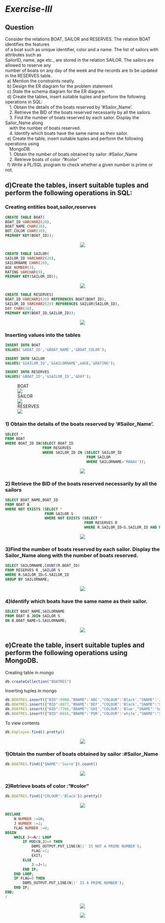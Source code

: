 # *Exercise-III*

## Question

Consider the relations BOAT, SAILOR and RESERVES. The relation BOAT identifies the features<br>
of a boat such as unique identifier, color and a name. The list of sailors with attributes such as<br>
SailorID, name, age etc., are stored in the relation SAILOR. The sailors are allowed to reserve any<br>
number of boats on any day of the week and the records are to be updated in the RESERVES table.<br>
&ensp;a) Mention the constraints neatly.<br>
&ensp;b) Design the ER diagram for the problem statement<br>
&ensp;c) State the schema diagram for the ER diagram.<br>
&ensp;d) Create the tables, insert suitable tuples and perform the following operations in SQL:<br>
&emsp;1. Obtain the details of the boats reserved by ‘#Sailor_Name’.<br>
&emsp;2. Retrieve the BID of the boats reserved necessarily by all the sailors.<br>
&emsp;3. Find the number of boats reserved by each sailor. Display the Sailor_Name along<br>
&emsp;with the number of boats reserved.<br>
&emsp;4. Identify which boats have the same name as their sailor.<br>
&ensp;e) Create the table, insert suitable tuples and perform the following operations using<br>
&emsp;MongoDB.<br>
&emsp;1. Obtain the number of boats obtained by sailor :#Sailor_Name<br>
&emsp;2. Retrieve boats of color :”#color”<br>
&ensp;f) Write a PL/SQL program to check whether a given number is prime or not.<br>


## d)Create the tables, insert suitable tuples and perform the following operations in SQL:
### Creating entities boat,sailor,reserves
```SQL
CREATE TABLE BOAT(
BOAT_ID VARCHAR2(20),
BOAT_NAME CHAR(20),
BOT_COLOR CHAR(10),
PRIMARY KEY(BOAT_ID));
```
<P ALIGN="CENTER"><IMG SRC="https://github.com/MXNXV-ERR/SQL_SCRIPTS/blob/main/IMGS/Q31.png?raw=True"></P>

```SQL
CREATE TABLE SAILOR(
SAILOR_ID VARCHAR2(20),
SAILORNAME CHAR(20),
AGE NUMBER(3),
RATING VARCHAR(9),
PRIMARY KEY(SAILOR_ID));
```
<P ALIGN="CENTER"><IMG SRC="https://github.com/MXNXV-ERR/SQL_SCRIPTS/blob/main/IMGS/Q32.png?raw=True"></P>

```SQL
CREATE TABLE RESERVES(
BOAT_ID VARCHAR2(20) REFERENCES BOAT(BOAT_ID),
SAILOR_ID VARCHAR2(20) REFERENCES SAILOR(SAILOR_ID),
DAY CHAR(10),
PRIMARY KEY(BOAT_ID,SAILOR_ID));
```
<P ALIGN="CENTER"><IMG SRC="https://github.com/MXNXV-ERR/SQL_SCRIPTS/blob/main/IMGS/Q33.png?raw=True"></P>

### Inserting values into the tables
```SQL
INSERT INTO BOAT
VALUES('&BOAT_ID','&BOAT_NAME','&BOAT_COLOR');
```
```SQL
INSERT INTO SAILOR
VALUES('&SAILOR_ID','&SAILORNAME',&AGE,'&RATING');
```
```SQL
INSERT INTO RESERVES
VALUES('&BOAT_ID','&SAILOR_ID','&DAY');
```
<FIGURE>
<FIGCAPTION>BOAT</FIGCAPTION>
<IMG SRC="https://github.com/MXNXV-ERR/SQL_SCRIPTS/blob/main/IMGS/Q34.png?raw=True">
<FIGCAPTION>SAILOR</FIGCAPTION>
<IMG SRC="https://github.com/MXNXV-ERR/SQL_SCRIPTS/blob/main/IMGS/Q35.png?raw=True">
<FIGCAPTION>RESERVES</FIGCAPTION>
<IMG SRC="https://github.com/MXNXV-ERR/SQL_SCRIPTS/blob/main/IMGS/Q36.png?raw=True">
</FIGURE>


### 1) Obtain the details of the boats reserved by ‘#Sailor_Name’.
```SQL
SELECT *
FROM BOAT
WHERE BOAT_ID IN(SELECT BOAT_ID
                 FROM RESERVES
                 WHERE SAILOR_ID IN (SELECT SAILOR_ID
                                     FROM SAILOR
                                     WHERE SAILORNAME='MANAV'));
```
<P ALIGN="CENTER"><IMG SRC="https://github.com/MXNXV-ERR/SQL_SCRIPTS/blob/main/IMGS/Q3D1.png?raw=True"></P>

### 2) Retrieve the BID of the boats reserved necessarily by all the sailors
```SQL
SELECT BOAT_NAME,BOAT_ID
FROM BOAT B
WHERE NOT EXISTS (SELECT *
                  FROM SAILOR S
                  WHERE NOT EXISTS (SELECT * 
                                    FROM RESERVES R
                                    WHERE R.SAILOR_ID=S.SAILOR_ID AND R.BOAT_ID=B.BOAT_ID)) ;
```
<P ALIGN="CENTER"><IMG SRC="https://github.com/MXNXV-ERR/SQL_SCRIPTS/blob/main/IMGS/Q3D2.png?raw=True"></P>


### 3)Find the number of boats reserved by each sailor. Display the Sailor_Name along with the number of boats reserved.
```SQL
SELECT SAILORNAME,COUNT(R.BOAT_ID)
FROM RESERVES R ,SAILOR S
WHERE R.SAILOR_ID=S.SAILOR_ID
GROUP BY SAILORNAME;
```
<P ALIGN="CENTER"><IMG SRC="https://github.com/MXNXV-ERR/SQL_SCRIPTS/blob/main/IMGS/Q3D3.png?raw=True"></P>

### 4)Identify which boats have the same name as their sailor.
```SQL
SELECT BOAT_NAME,SAILORNAME
FROM BOAT B JOIN SAILOR S
ON B.BOAT_NAME=S.SAILORNAME;
```
<P ALIGN="CENTER"><IMG SRC="https://github.com/MXNXV-ERR/SQL_SCRIPTS/blob/main/IMGS/Q3D4.png?raw=True"></P>

## e)Create the table, insert suitable tuples and perform the following operations using MongoDB.
Creating table in mongo
```javascript
db.createCollection("BOATRES")
```
Inserting tuples in mongo
```javascript
db.BOATRES.insert({"BID":9988,"BNAME":'ABC',"COLOUR":'Black',"SNAME":'John',"SID":1234,"DAY":'2017-12-25'})
db.BOATRES.insert({"BID":8877,"BNAME":'DEF',"COLOUR":'Black',"SNAME":'Smith',"SID":4567,"DAY":'2017-11-24'})
db.BOATRES.insert({"BID":7766,"BNAME":'GHI',"COLOUR":'Blue',"SNAME":'Sucre',"SID":1122,"DAY":'2017-10-24'})
db.BOATRES.insert({"BID":6655,"BNAME":'PQR',"COLOUR":'white',"SNAME":'Sucre',"SID":1122,"DAY":'2017-10-29'})
```
To view contents
```javascript
db.Employee.find().pretty()
```
<P ALIGN="CENTER"><IMG SRC="https://github.com/MXNXV-ERR/SQL_SCRIPTS/blob/main/IMGS/Q3E0.png?raw=True"></P>

### 1)Obtain the number of boats obtained by sailor :#Sailor_Name
```javascript
db.BOATRES.find({"SNAME":'Sucre'}).count()
```
<P ALIGN="CENTER"><IMG SRC="https://github.com/MXNXV-ERR/SQL_SCRIPTS/blob/main/IMGS/Q3E1.png?raw=True"></P>

### 2)Retrieve boats of color :”#color”
```javascript
db.BOATRES.find({"COLOUR":'Black'}).pretty()
```
<P ALIGN="CENTER"><IMG SRC="https://github.com/MXNXV-ERR/SQL_SCRIPTS/blob/main/IMGS/Q3E2.png?raw=True"></P>



```SQL
DECLARE
    N NUMBER :=&N;
    J NUMBER :=2;
    FLAG NUMBER :=0;
BEGIN
    WHILE J<=N/2 LOOP
        IF MOD(N,J)=0 THEN
            DBMS_OUTPUT.PUT_LINE(N||' IS NOT A PRIME NUMBER');
            FLAG:=1;
            EXIT;
        ELSE
            J:=J+1;
        END IF;
    END LOOP;
    IF FLAG=0 THEN
        DBMS_OUTPUT.PUT_LINE(N||' IS A PRIME NUMBER');
    END IF;
END;
/
```
<P ALIGN="CENTER"><IMG SRC="https://github.com/MXNXV-ERR/SQL_SCRIPTS/blob/main/IMGS/Q3F1.png?raw=True"></P>

<P ALIGN="CENTER"><IMG SRC="https://github.com/MXNXV-ERR/SQL_SCRIPTS/blob/main/IMGS/Q3F2.png?raw=True"></P>
